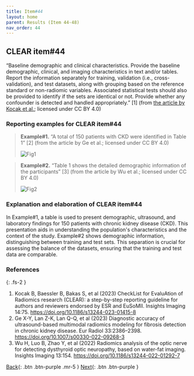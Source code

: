 ```yaml
---
title: Item#44
layout: home
parent: Results (Item 44-48)
nav_order: 44
---
```


## CLEAR item#44


“Baseline demographic and clinical characteristics. Provide the baseline demographic, clinical, and imaging characteristics in text and/or tables. Report the information separately for training, validation (i.e., cross- validation), and test datasets, along with grouping based on the reference standard or non-radiomic variables. Associated statistical tests should also be provided to identify if the sets are identical or not. Provide whether any confounder is detected and handled appropriately.” [1] (from [the article by Kocak et al.](https://insightsimaging.springeropen.com/articles/10.1186/s13244-023-01415-8); licensed under CC BY 4.0)


### Reporting examples for CLEAR item#44

> **Example#1.** “A total of 150 patients with CKD were identified in Table 1” [2] (from the article by Ge et al.; licensed under CC BY 4.0)
>
> ![Fig1](/CLEAR-E3/figs/Item44_example1.png)

> **Example#2.** “Table 1 shows the detailed demographic information of the participants” [3] (from the article by Wu et al.; licensed under CC BY 4.0)
>
> ![Fig2](/CLEAR-E3/figs/Item44_example2.png)

### Explanation and elaboration of CLEAR item#44

In Example#1, a table is used to present demographic, ultrasound, and laboratory findings for 150 patients with chronic kidney disease (CKD). This presentation aids in understanding the population's characteristics and the context of the study. Example#2 shows demographic information, distinguishing between training and test sets. This separation is crucial for assessing the balance of the datasets, ensuring that the training and test data are comparable.

### References

{: .fs-2 }

1. 	Kocak B, Baessler B, Bakas S, et al (2023) CheckList for EvaluAtion of Radiomics research (CLEAR): a step-by-step reporting guideline for authors and reviewers endorsed by ESR and EuSoMII. Insights Imaging 14:75. https://doi.org/10.1186/s13244-023-01415-8
2. 	Ge X-Y, Lan Z-K, Lan Q-Q, et al (2023) Diagnostic accuracy of ultrasound-based multimodal radiomics modeling for fibrosis detection in chronic kidney disease. Eur Radiol 33:2386–2398. https://doi.org/10.1007/s00330-022-09268-3
3. 	Wu H, Luo B, Zhao Y, et al (2022) Radiomics analysis of the optic nerve for detecting dysthyroid optic neuropathy, based on water-fat imaging. Insights Imaging 13:154. https://doi.org/10.1186/s13244-022-01292-7


[Back](https://radiomic.github.io/CLEAR-E3/docs/Item2.html){: .btn .btn-purple .mr-5 }
[Next](https://radiomic.github.io/CLEAR-E3/docs/Item4.html){: .btn .btn-purple   }
